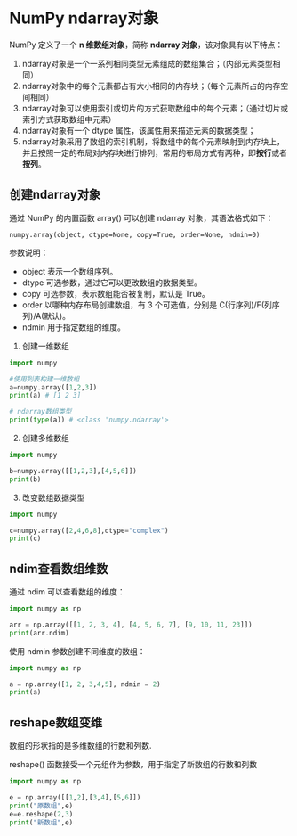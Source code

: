# NumPy ndarray对象
NumPy 定义了一个 **n 维数组对象**，简称 **ndarray 对象**，该对象具有以下特点：
1. ndarray对象是一个一系列相同类型元素组成的数组集合；（内部元素类型相同）
2. ndarray对象中的每个元素都占有大小相同的内存块；（每个元素所占的内存空间相同）
3. ndarray对象可以使用索引或切片的方式获取数组中的每个元素；（通过切片或索引方式获取数组中元素）
4. ndarray对象有一个 dtype 属性，该属性用来描述元素的数据类型；
5. ndarray对象采用了数组的索引机制，将数组中的每个元素映射到内存块上，
   并且按照一定的布局对内存块进行排列，常用的布局方式有两种，即**按行**或者**按列**。

## 创建ndarray对象
通过 NumPy 的内置函数 array() 可以创建 ndarray 对象，其语法格式如下：
```
numpy.array(object, dtype=None, copy=True, order=None, ndmin=0)
```
参数说明：
+ object	表示一个数组序列。
+ dtype	    可选参数，通过它可以更改数组的数据类型。
+ copy	    可选参数，表示数组能否被复制，默认是 True。
+ order	    以哪种内存布局创建数组，有 3 个可选值，分别是 C(行序列)/F(列序列)/A(默认)。
+ ndmin	    用于指定数组的维度。

1. 创建一维数组
```python
import numpy

#使用列表构建一维数组
a=numpy.array([1,2,3])
print(a) # [1 2 3]

# ndarray数组类型
print(type(a)) # <class 'numpy.ndarray'>
```
2. 创建多维数组
```python
import numpy

b=numpy.array([[1,2,3],[4,5,6]])
print(b)
```
3. 改变数组数据类型
```python
import numpy

c=numpy.array([2,4,6,8],dtype="complex")
print(c)
```

## ndim查看数组维数
通过 ndim 可以查看数组的维度：
```python
import numpy as np 

arr = np.array([[1, 2, 3, 4], [4, 5, 6, 7], [9, 10, 11, 23]]) 
print(arr.ndim) 
```

使用 ndmin 参数创建不同维度的数组：
```python
import numpy as np

a = np.array([1, 2, 3,4,5], ndmin = 2)
print(a)
```

## reshape数组变维
数组的形状指的是多维数组的行数和列数.

reshape() 函数接受一个元组作为参数，用于指定了新数组的行数和列数
```python
import numpy as np 

e = np.array([[1,2],[3,4],[5,6]]) 
print("原数组",e) 
e=e.reshape(2,3) 
print("新数组",e)  
```
